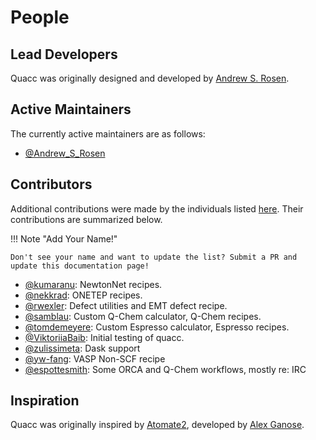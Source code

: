 # People

## Lead Developers

Quacc was originally designed and developed by [Andrew S. Rosen](https://cbe.princeton.edu/people/andrew-rosen).

## Active Maintainers

The currently active maintainers are as follows:

- [@Andrew_S_Rosen](https://github.com/Quantum-Accelerators/quacc)

## Contributors

Additional contributions were made by the individuals listed [here](https://github.com/quantum-accelerators/quacc/graphs/contributors). Their contributions are summarized below.

!!! Note "Add Your Name!"

    Don't see your name and want to update the list? Submit a PR and update this documentation page!

- [@kumaranu](https://github.com/kumaranu): NewtonNet recipes.
- [@nekkrad](https://github.com/nekkrad): ONETEP recipes.
- [@rwexler](https://github.com/rwexler): Defect utilities and EMT defect recipe.
- [@samblau](https://github.com/samblau): Custom Q-Chem calculator, Q-Chem recipes.
- [@tomdemeyere](https://github.com/tomdemeyere): Custom Espresso calculator, Espresso recipes.
- [@ViktoriiaBaib](https://github.com/ViktoriiaBaib): Initial testing of quacc.
- [@zulissimeta](https://github.com/zulissimeta): Dask support
- [@yw-fang](https://github.com/yw-fang): VASP Non-SCF recipe
- [@espottesmith](http://github.com/espottesmith): Some ORCA and Q-Chem workflows, mostly re: IRC

## Inspiration

Quacc was originally inspired by [Atomate2](https://github.com/materialsproject/atomate2), developed by [Alex Ganose](https://www.imperial.ac.uk/people/a.ganose).
